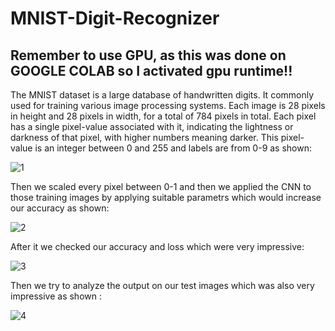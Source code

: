 # MNIST-Digit-Recognizer

## Remember to use GPU, as this was done on GOOGLE COLAB so I activated gpu runtime!!

The MNIST dataset is a large database of handwritten digits. It commonly used for training various image processing systems. Each image is 28 pixels in height and 28 pixels in width, for a total of 784 pixels in total. Each pixel has a single pixel-value associated with it, indicating the lightness or darkness of that pixel, with higher numbers meaning darker. This pixel-value is an integer between 0 and 255 and labels are from 0-9 as shown:

![1](https://user-images.githubusercontent.com/77119829/138691919-5602cd82-ae05-4af0-a021-47ad8b5d9b29.PNG)

Then we scaled every pixel between 0-1 and then we applied the CNN to those training images by applying suitable parametrs which would increase our accuracy as shown:

![2](https://user-images.githubusercontent.com/77119829/138692253-e8f81973-e7f8-49f3-a530-b947fd5f3660.PNG)

After it we checked our accuracy and loss which were very impressive:


![3](https://user-images.githubusercontent.com/77119829/138692519-1e9027ff-0bc5-4989-a4e0-36346de44e81.PNG)

Then we try to analyze the output on our test images which was also very impressive as shown :

![4](https://user-images.githubusercontent.com/77119829/138692657-553018d9-b144-4293-a206-829ba6212d1a.PNG)
